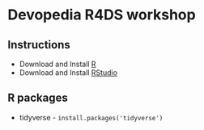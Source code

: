 # Devopedia R4DS workshop

## Instructions

* Download and Install [R](https://www.r-project.org/)
* Download and Install [RStudio](https://www.rstudio.com/products/rstudio/download/)


## R packages

* tidyverse - `install.packages('tidyverse')`
